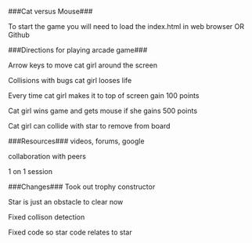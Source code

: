 ###Cat versus Mouse###

To start the game you will need to load the index.html in web browser
OR
Github


###Directions for playing arcade game###

Arrow keys to move cat girl around the screen

Collisions with bugs cat girl looses life

Every time cat girl makes it to top of screen gain 100 points

Cat girl wins game and gets mouse if she gains 500 points

Cat girl can collide with star to remove from board

###Resources###
videos, forums, google

collaboration with peers

1 on 1 session


###Changes###
Took out trophy constructor

Star is just an obstacle to clear now

Fixed collison detection

Fixed code so  star code relates to star
